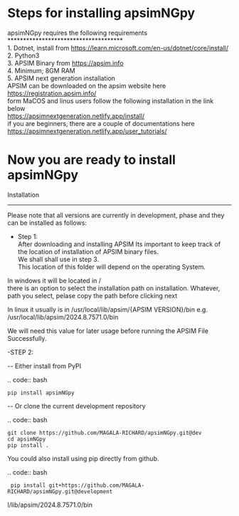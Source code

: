 # Steps for installing apsimNGpy
apsimNGpy requires the following requirements  
\*\*\*\*\*\*\*\*\*\*\*\*\*\*\*\*\*\*\*\*\*\*\*\*\*\*\*\*\*\*\*\*\*\*\*\*\*  
1\. Dotnet, install from https://learn.microsoft.com/en-us/dotnet/core/install/  
2\. Python3  
3\. APSIM Binary from https://apsim.info  
4\. Minimum; 8GM RAM  
5\. APSIM next generation installation  
APSIM can be downloaded on the apsim website here https://registration.apsim.info/  
form MaCOS and linus users follow the following installation in the link below  
https://apsimnextgeneration.netlify.app/install/  
if you are beginners, there are a couple of documentations here https://apsimnextgeneration.netlify.app/user_tutorials/

# Now you are ready to install apsimNGpy

Installation

* * *

Please note that all versions are currently in development, phase and they can be installed as follows:

- Step 1:  
    After downloading and installing APSIM Its important to keep track of the location of installation of APSIM binary files.  
    We shall shall use in step 3.  
    This location of this folder will depend on the operating System.

In windows it will be located in /  
there is an option to select the installation path on installation. Whatever, path you select, pelase copy the path before clicking next

In linux it usually is in /usr/local/lib/apsim/{APSIM VERSION}/bin e.g.  
/usr/local/lib/apsim/2024.8.7571.0/bin

We will need this value for later usage before running the APSIM File Successfully.

\-STEP 2:

\-- Either install from PyPI

.. code:: bash

```
pip install apsimNGpy
```

\-- Or clone the current development repository

.. code:: bash

```
git clone https://github.com/MAGALA-RICHARD/apsimNGpy.git@dev
cd apsimNGpy
pip install .
```

You could also install using pip directly from github.

.. code:: bash

```
 pip install git+https://github.com/MAGALA-RICHARD/apsimNGpy.git@development
```

l/lib/apsim/2024.8.7571.0/bin